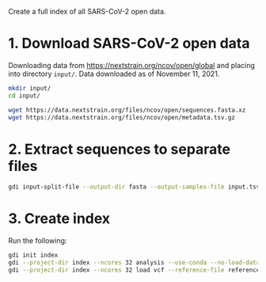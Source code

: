 Create a full index of all SARS-CoV-2 open data.

# 1. Download SARS-CoV-2 open data

Downloading data from <https://nextstrain.org/ncov/open/global> and placing into directory `input/`. Data downloaded as of November 11, 2021.

```bash
mkdir input/
cd input/

wget https://data.nextstrain.org/files/ncov/open/sequences.fasta.xz
wget https://data.nextstrain.org/files/ncov/open/metadata.tsv.gz
```

# 2. Extract sequences to separate files

```bash
gdi input-split-file --output-dir fasta --output-samples-file input.tsv --absolute sequences.fasta.xz
```

# 3. Create index

Run the following:

```bash
gdi init index
gdi --project-dir index --ncores 32 analysis --use-conda --no-load-data --reference-file references/NC_045512.gbk.gz --sample-batch-size 10000 --input-structured-genomes-file input-files.tsv
gdi --project-dir index --ncores 32 load vcf --reference-file references/NC_045512.gbk.gz --sample-batch-size 10000 snakemake-assemblies.1628885062.6623144/gdi-input.fofn
```
